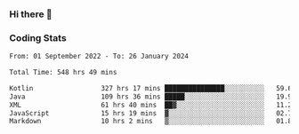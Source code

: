 ### Hi there 👋

<!--
**Girrafeec/girrafeec** is a ✨ _special_ ✨ repository because its `README.md` (this file) appears on your GitHub profile.

Here are some ideas to get you started:

- 🔭 I’m currently working on ...
- 🌱 I’m currently learning ...
- 👯 I’m looking to collaborate on ...
- 🤔 I’m looking for help with ...
- 💬 Ask me about ...
- 📫 How to reach me: ...
- 😄 Pronouns: ...
- ⚡ Fun fact: ...
-->

### Coding Stats
<!--START_SECTION:waka-->

```txt
From: 01 September 2022 - To: 26 January 2024

Total Time: 548 hrs 49 mins

Kotlin                 327 hrs 17 mins ███████████████░░░░░░░░░░   59.63 %
Java                   109 hrs 36 mins █████░░░░░░░░░░░░░░░░░░░░   19.97 %
XML                    61 hrs 40 mins  ██▓░░░░░░░░░░░░░░░░░░░░░░   11.24 %
JavaScript             15 hrs 19 mins  ▓░░░░░░░░░░░░░░░░░░░░░░░░   02.79 %
Markdown               10 hrs 2 mins   ▒░░░░░░░░░░░░░░░░░░░░░░░░   01.83 %
```

<!--END_SECTION:waka-->
